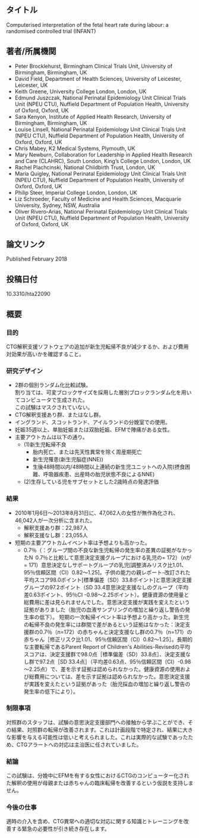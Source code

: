 ## タイトル
Computerised interpretation of the fetal heart rate during labour: a randomised controlled trial (INFANT)

## 著者/所属機関
* Peter Brocklehurst, Birmingham Clinical Trials Unit, University of Birmingham, Birmingham, UK
* David Field, Department of Health Sciences, University of Leicester, Leicester, UK
* Keith Greene, University College London, London, UK
* Edmund Juszczak, National Perinatal Epidemiology Unit Clinical Trials Unit (NPEU CTU), Nuffield Department of Population Health, University of Oxford, Oxford, UK
* Sara Kenyon, Institute of Applied Health Research, University of Birmingham, Birmingham, UK
* Louise Linsell, National Perinatal Epidemiology Unit Clinical Trials Unit (NPEU CTU), Nuffield Department of Population Health, University of Oxford, Oxford, UK
* Chris Mabey, K2 Medical Systems, Plymouth, UK
* Mary Newburn, Collaboration for Leadership in Applied Health Research and Care (CLAHRC), South London, King’s College London, London, UK
* Rachel Plachcinski, National Childbirth Trust, London, UK
* Maria Quigley, National Perinatal Epidemiology Unit Clinical Trials Unit (NPEU CTU), Nuffield Department of Population Health, University of Oxford, Oxford, UK
* Philip Steer, Imperial College London, London, UK
* Liz Schroeder, Faculty of Medicine and Health Sciences, Macquarie University, Sydney, NSW, Australia
* Oliver Rivero-Arias, National Perinatal Epidemiology Unit Clinical Trials Unit (NPEU CTU), Nuffield Department of Population Health, University of Oxford, Oxford, UK

## 論文リンク
Published February 2018
## 投稿日付
 10.3310/hta22090

## 概要
### 目的
CTG解釈支援ソフトウェアの追加が新生児転帰不良が減少するか、および費用対効果が高いかを確認すること。

### 研究デザイン
* 2群の個別ランダム化比較試験。  
割り当ては、可変ブロックサイズを採用した層別ブロックランダム化を用いてコンピュータで生成された。  
この試験はマスクされていない。
* CTG解釈支援あり群、またはなし群。
* イングランド、スコットランド、アイルランドの分娩室での使用。
* 妊娠35週以上、単胎妊娠または双胎妊娠、EFMで陣痛がある女性。
* 主要アウトカムは以下の通り。
  * (1)新生児転帰不良
    * 胎内死亡、または先天性異常を除く周産期死亡
    * 新生児罹患(新生児脳症(NNE))
    * 生後48時間以内/48時間以上連続の新生児ユニットへの入院(摂食困難、呼吸器疾患、出産時の胎児状態不良によるNNE)
  * (2)生存している児をサブセットとした2歳時点の発達評価

### 結果
* 2010年1月6日～2013年8月31日に、47,062人の女性が無作為化され、46,042人が一次分析に含まれた。
  * 解釈支援あり群：22,987人
  * 解釈支援なし群：23,055人
* 短期の主要アウトカムイベント率は予想よりも高かった。
  * 0.7％（：グループ間の不良な新生児転帰の発生率の差異の証拠がなかったN  0.7％と比較して意思決定支援グループにおける乳児の= 172）（nが = 171）意思決定なしサポートグループの乳児[調整済みリスク比1.01、95％信頼区間（CI）0.82〜1.25]。子供の能力の親レポート-改訂された平均スコア98.0ポイント[標準偏差（SD）33.8ポイント]と意思決定支援グループの97.2ポイント（SD 33.4意思決定支援なしのグループ（平均差0.63ポイント、95％CI -0.98〜2.25ポイント）。健康資源の使用量と総費用に差は見られませんでした。意思決定支援が実践を変えたという証拠がありました（胎児の血液サンプリングの増加と繰り返し警告の発生率の低下）。
短期の一次転帰イベント率は予想より高かった。新生児の転帰不良の発生率には群間で差があるという証拠はなかった：決定支援群の0.7％（n=172）の赤ちゃんと決定支援なし群の0.7％（n=171）の赤ちゃん［修正リスク比1.01、95％信頼区間（CI）0.82～1.25］。長期的な主要転帰であるParent Report of Children's Abilities-Revisedの平均スコアは、決定支援群で98.0点［標準偏差（SD）33.8点］、決定支援なし群で97.2点［SD 33.4点］（平均差0.63点、95％信頼区間（CI）-0.98～2.25点）で、差を示す証拠は認められなかった。健康資源の使用および総費用については、差を示す証拠は認められなかった。意思決定支援が実践を変えたという証拠があった（胎児採血の増加と繰り返し警告の発生率の低下により）。

### 制限事項
対照群のスタッフは、試験の意思決定支援部門への接触から学ぶことができ、その結果、対照群の転帰が改善されます。これは計画段階で特定され、結果に大きな影響を与える可能性は低いと考えられました。これは実際的な試験であったため、CTGアラートへの対応は主治医に任されていました。

### 結論
この試験は、分娩中にEFMを有する女性におけるCTGのコンピューター化された解釈の使用が母親または赤ちゃんの臨床転帰を改善するという仮説を支持しません。

### 今後の仕事
適時の介入を含め、CTG異常への適切な対応に関する知識とトレーニングを改善する緊急の必要性が引き続き存在します。
